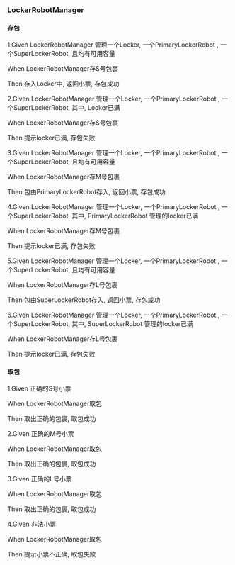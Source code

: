 ### LockerRobotManager

#### 存包

1.Given LockerRobotManager 管理一个Locker, 一个PrimaryLockerRobot
, 一个SuperLockerRobot, 且均有可用容量

When LockerRobotManager存S号包裹

Then 存入Locker中, 返回小票, 存包成功

2.Given LockerRobotManager 管理一个Locker, 一个PrimaryLockerRobot
, 一个SuperLockerRobot, 其中, Locker已满

When LockerRobotManager存S号包裹

Then 提示locker已满, 存包失败

3.Given LockerRobotManager 管理一个Locker, 一个PrimaryLockerRobot
, 一个SuperLockerRobot, 且均有可用容量

When LockerRobotManager存M号包裹

Then 包由PrimaryLockerRobot存入, 返回小票, 存包成功

4.Given LockerRobotManager 管理一个Locker, 一个PrimaryLockerRobot
, 一个SuperLockerRobot, 其中, PrimaryLockerRobot 管理的locker已满

When LockerRobotManager存M号包裹

Then 提示locker已满, 存包失败

5.Given LockerRobotManager 管理一个Locker, 一个PrimaryLockerRobot
, 一个SuperLockerRobot, 且均有可用容量

When LockerRobotManager存L号包裹

Then 包由SuperLockerRobot存入, 返回小票, 存包成功

6.Given LockerRobotManager 管理一个Locker, 一个PrimaryLockerRobot
, 一个SuperLockerRobot, 其中, SuperLockerRobot 管理的locker已满

When LockerRobotManager存L号包裹

Then 提示locker已满, 存包失败

#### 取包

1.Given 正确的S号小票

When LockerRobotManager取包

Then 取出正确的包裹, 取包成功

2.Given 正确的M号小票

When LockerRobotManager取包

Then 取出正确的包裹, 取包成功

3.Given 正确的L号小票

When LockerRobotManager取包

Then 取出正确的包裹, 取包成功

4.Given 非法小票

When LockerRobotManager取包

Then 提示小票不正确, 取包失败
